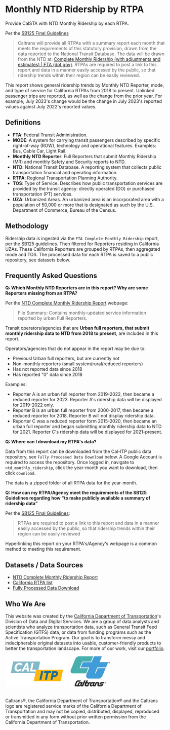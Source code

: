 # Monthly NTD Ridership by RTPA

Provide CalSTA with NTD Monthly Ridership by each RTPA. 

Per the [SB125 Final Guidelines](https://calsta.ca.gov/-/media/calsta-media/documents/sb125-final-guidelines-a11y.pdf)
>Caltrans will provide all RTPAs with a summary report each month that meets the requirements of this statutory provision, drawn from the data reported to the National Transit Database. The data will be drawn from the NTD at: [Complete Monthly Ridership (with adjustments and estimates) | FTA (dot.gov)](https://www.transit.dot.gov/ntd/data-product/monthly-module-adjusted-data-release). RTPAs are required to post a link to this report and data in a manner easily accessed by the public, so that ridership trends within their region can be easily reviewed.

This report shows general ridership trends by Monthly NTD Reporter, mode, and type of service for California RTPAs from 2018 to present. Unlinked passenger trips are reported, as well as the change from the prior year. For example, July 2023's change would be the change in July 2023's reported values against July 2022's reported values.

## Definitions
- **FTA**: Federal Transit Administration.
- **MODE**: A system for carrying transit passengers described by specific right-of-way (ROW), technology and operational features. Examples: Bus, Cable Car, Light Rail.
- **Monthly NTD Reporter**: Full Reporters that submit Monthly Ridership (MR) and monthly Safety and Security reports to NTD.
- **NTD**: National Transit Database. A reporting system that collects public transportation financial and operating information.
- **RTPA**: Regional Transportation Planning Authority.
- **TOS**: Type of Service. Describes how public transportation services are provided by the transit agency: directly operated (DO) or purchased transportation (PT) services.
- **UZA**: Urbanized Areas. An urbanized area is an incorporated area with a population of 50,000 or more that is designated as such by the U.S. Department of Commerce, Bureau of the Census.


## Methodology
Ridership data is ingested via the `FTA Complete Monthly Ridership` report, per the SB125 guidelines. Then filtered for Reporters residing in California UZAs. These California Reporters are grouped by RTPAs, then aggregated mode and TOS. The processed data for each RTPA is saved to a public repository, see datasets below.


## Frequently Asked Questions
**Q: Which Monthly NTD Reporters are in this report? Why are some Reporters missing from an RTPA?**

Per the [NTD Complete Monthly Ridership Report](https://www.transit.dot.gov/ntd/data-product/monthly-module-adjusted-data-release) webpage:
>File Summary: Contains monthly-updated service information reported by urban Full Reporters.

Transit operators/agencies that are **Urban full reporters, that submit monthly ridership data to NTD from 2018 to present**, are included in this report.

Operators/agencies that do not appear in the report may be due to:
- Previousl Urban full reporters, but are currently not 
- Non-monthly reporters (small system/rural/reduced reporters) 
- Has not reported data since 2018
- Has reported "0" data since 2018

Examples: 
- Reporter A is an urban full reporter from 2019-2022, then became a reduced reporter for 2023. Reporter A's ridership data will be displayed for 2019-2022 only.
- Reporter B is an urban full reporter from 2000-2017, then became a reduced reporter for 2018. Reporter B will not display ridership data.
- Reporter C was a reduced reporter form 2015-2020, then became an urban full reporter and began submitting monthly ridership data to NTD for 2021. Reporter C's ridership data will be displayed for 2021-present. 


**Q: Where can I download my RTPA's data?**

Data from this report can be downloaded from the Cal-ITP public data repository, see `Fully Processed Data Download` below. A Google Account is required to access the repository. Once logged in, navigate to `ntd_monthly_ridership`, click the year-month you want to download, then click `download`.

The data is a zipped folder of all RTPA data for the year-month.


**Q: How can my RTPA/Agency meet the requirements of the SB125 Guidelines regarding how "to make publicly available a summary of ridership data"**

Per the [SB125 Final Guidelines](https://calsta.ca.gov/-/media/calsta-media/documents/sb125-final-guidelines-a11y.pdf):
>RTPAs are required to post a link to this report and data in a manner easily accessed by the public, so that ridership trends within their region can be easily reviewed

Hyperlinking this report on your RTPA's/Agency's webpage is a common method to meeting this requirement.

## Datasets / Data Sources
- [NTD Complete Monthly Ridership Report](https://www.transit.dot.gov/ntd/data-product/monthly-module-adjusted-data-release) 
- [California RTPA list](https://gis.data.ca.gov/datasets/CAEnergy::regional-transportation-planning-agencies/explore?appid=cf412a17daaa47bca93c6d6b7e77aff0&edit=true)
- [Fully Processed Data Download](https://console.cloud.google.com/storage/browser/calitp-publish-data-analysis)



## Who We Are
This website was created by the [California Department of Transportation](https://dot.ca.gov/)'s Division of Data and Digital Services. We are a group of data analysts and scientists who analyze transportation data, such as General Transit Feed Specification (GTFS) data, or data from funding programs such as the Active Transportation Program. Our goal is to transform messy and indecipherable original datasets into usable, customer-friendly products to better the transportation landscape. For more of our work, visit our [portfolio](https://analysis.calitp.org/).

<img src="https://raw.githubusercontent.com/cal-itp/data-analyses/main/portfolio/Calitp_logo_MAIN.png" alt="Alt text" width="200" height="100"> <img src="https://raw.githubusercontent.com/cal-itp/data-analyses/main/portfolio/CT_logo_Wht_outline.gif" alt="Alt text" width="129" height="100">

<br>Caltrans®, the California Department of Transportation® and the Caltrans logo are registered service marks of the California Department of Transportation and may not be copied, distributed, displayed, reproduced or transmitted in any form without prior written permission from the California Department of Transportation.